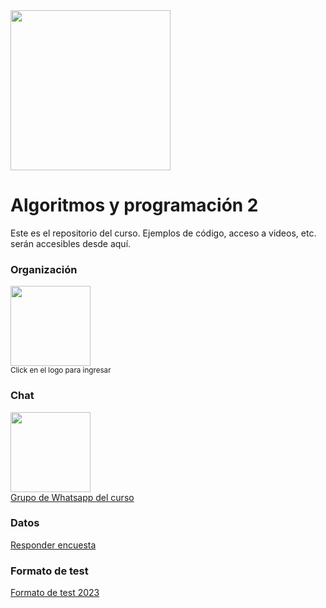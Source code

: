 <img width="256" src="https://www.icesi.edu.co/launiversidad/images/La_universidad/logo_icesi.png">

# Algoritmos y programación 2
Este es el repositorio del curso. Ejemplos de código, acceso a videos, etc. serán accesibles desde aquí.


### Organización
<a href="https://miro.com/app/board/o9J_l2wZY3A=/"><img width="128" src="https://store-images.s-microsoft.com/image/apps.59334.13959754522315136.c4ea2415-8e3c-42bf-8f77-e885eb7c11a1.be6eacf3-e0b4-4478-9abc-47192806c1b5?mode=scale&q=90&h=300&w=300"></a><br>
<small>Click en el logo para ingresar</small>

### Chat
<a href="https://chat.whatsapp.com/ItYkw4IoUYw4LMk5XMRc1e"><img src="https://upload.wikimedia.org/wikipedia/commons/thumb/6/6b/WhatsApp.svg/479px-WhatsApp.svg.png" width="128"></a><br>
<a href="https://chat.whatsapp.com/ItYkw4IoUYw4LMk5XMRc1e">Grupo de Whatsapp del curso</a>

### Datos

<a href="https://forms.gle/oREjBBXpRU1dwua5A">Responder encuesta</a>


### Formato de test
<a href="https://docs.google.com/document/d/1pmCE3p_sOByplPq3sx8I4OkXnmm1pZ-M/edit?usp=sharing&ouid=117897710133227559254&rtpof=true&sd=true">Formato de test 2023</a>


